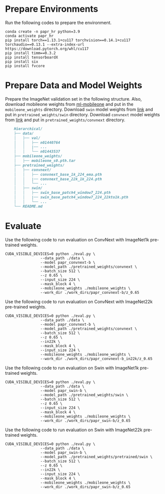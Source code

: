 # Prepare Environments
Run the following codes to prepare the environment.

```
conda create -n papr_hr python=3.9
conda activate papr_hr
pip install torch==1.13.1+cu117 torchvision==0.14.1+cu117 torchaudio==0.13.1 --extra-index-url https://download.pytorch.org/whl/cu117
pip install timm==0.3.2
pip install tensorboardX
pip install six
pip install fvcore
```

# Prepare Data and Model Weights

Prepare the ImageNet validation set in the following structure. Also, download mobileone weights from [ml-mobileone](URL "https://github.com/apple/ml-mobileone") and put in the `mobileone_weights` directory. Download `swin` model weights from [link]() and put in `pretrained_weights/swin` directory. Download `convnext` model weights from [link]() and put in `pretrained_weights/convnext` directory.

```markdown
    Hierarchical/
    ├── data/
    │   ├── val/
    │   │   ├── n01440764
    │   │   |── ...
    │   │   └── n01443537
    ├── mobileone_weights/
    │   ├── mobileone_s0.pth.tar
    ├── pretrained_weights/
    │   ├── convnext/
    │   │   ├── convnext_base_1k_224_ema.pth
    │   │   |── convnext_base_22k_1k_224.pth
    │   │   └── ...
    │   ├── swin/
    │   │   ├── swin_base_patch4_window7_224.pth
    │   │   |── swin_base_patch4_window7_224_22kto1k.pth
    │   │   └── ...
    └── README.md
```

# Evaluate

Use the following code to run evaluation on ConvNext with ImageNet1k pre-trained weights.

```
CUDA_VISIBLE_DEVICES=0 python ./eval.py \
                --data_path ./data \
                --model papr_convnext-b \
                --model_path ./pretrained_weights/convnext \
                --batch_size 512 \
                --z 0.65 \
                --input_size 224 \
                --mask_block 4 \
                --mobileone_weights ./mobileone_weights \
                --work_dir ./work_dirs/papr_convnext-b/z_0.65
```

Use the following code to run evaluation on ConvNext with ImageNet22k pre-trained weights.

```
CUDA_VISIBLE_DEVICES=0 python ./eval.py \
                --data_path ./data \
                --model papr_convnext-b \
                --model_path ./pretrained_weights/convnext \
                --batch_size 512 \
                --z 0.65 \
                --in22k \
                --mask_block 4 \
                --input_size 224 \
                --mobileone_weights ./mobileone_weights \
                --work_dir ./work_dirs/papr_convnext-b_in22k/z_0.65
```


Use the following code to run evaluation on Swin with ImageNet1k pre-trained weights.

```
CUDA_VISIBLE_DEVICES=0 python ./eval.py \
                --data_path ./data \
                --model papr_swin-b \
                --model_path ./pretrained_weights/swin \
                --batch_size 512 \
                --z 0.65 \
                --input_size 224 \
                --mask_block 4 \
                --mobileone_weights ./mobileone_weights \
                --work_dir ./work_dirs/papr_swin-b/z_0.65
```

Use the following code to run evaluation on Swin with ImageNet22k pre-trained weights.

```
CUDA_VISIBLE_DEVICES=0 python ./eval.py \
                --data_path ./data \
                --model papr_swin-b \
                --model_path ./pretrained_weights/pretrained/swin \
                --batch_size 512 \
                --z 0.65 \
                --in22k \
                --input_size 224 \
                --mask_block 4 \
                --mobileone_weights ./mobileone_weights \
                --work_dir ./work_dirs/papr_swin-b/z_0.65
```
